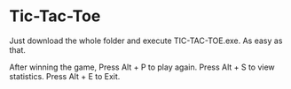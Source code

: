 # Tic-Tac-Toe

Just download the whole folder and execute TIC-TAC-TOE.exe. As easy as that.

After winning the game, 
Press Alt + P to play again.
Press Alt + S to view statistics.
Press Alt + E to Exit.

